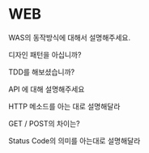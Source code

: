 # WEB

WAS의 동작방식에 대해서 설명해주세요.

디자인 패턴을 아십니까?

TDD를 해보셨습니까?

API 에 대해 설명해주세요

HTTP 메소드를 아는 대로 설명해달라

GET / POST의 차이는?

Status Code의 의미를 아는대로 설명해달라